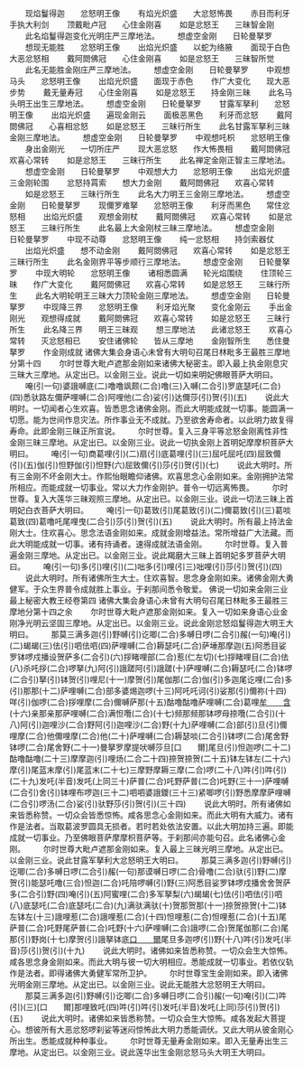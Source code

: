 <!-- { "loadSidebar": true } -->
　　现焰鬘得迦　　忿怒明王像
　　有焰光炽盛　　大忿怒怖畏
　　赤目而利牙　　手执大利剑
　　顶戴毗卢冠　　心住金刚喜
　　如是忿怒王　　三昧智金刚
　　此名焰鬘得迦变化光明庄严三摩地法。
　　想虚空金刚　　日轮曼拏罗
　　想现无能胜　　忿怒明王像
　　出焰光炽盛　　以蛇为络腋
　　面现于白色　　大恶忿怒相
　　戴阿閦佛冠　　心住金刚喜
　　如是忿怒王　　三昧智所觉
　　此名无能胜金刚庄严三摩地法。
　　想虚空金刚　　日轮曼拏罗
　　中观想马头　　忿怒明王像
　　出焰光炽盛　　面现于赤色
　　作广大变化　　现大恶步势
　　戴无量寿冠　　心住金刚喜
　　如是忿怒王　　持金刚三昧
　　此名马头明王出生三摩地法。
　　想虚空金刚　　日轮曼拏罗
　　甘露军拏利　　忿怒明王像
　　出焰光炽盛　　遍现金刚云
　　面极恶黑色　　利牙而忿怒
　　戴阿閦佛冠　　心喜相忿怒
　　如是忿怒王　　三昧行所生
　　此名甘露军拏利三昧金刚三摩地法。
　　想虚空金刚　　日轮曼拏罗
　　中观想吒枳　　忿怒明王像
　　身出金刚光　　一切所庄严
　　现大恶忿怒　　作大怖畏相
　　戴阿閦佛冠　　欢喜心常转
　　如是忿怒王　　三昧行所生
　　此名禅定金刚正智主三摩地法。
　　想虚空金刚　　日轮曼拏罗
　　中观想大力　　忿怒明王像
　　出焰光炽盛　　三金刚轮围
　　忿怒持罥索　　想大力金刚
　　戴阿閦佛冠　　欢喜心常转
　　如是忿怒王　　三昧行所生
　　此名大力明王三金刚三摩地法。
　　想虚空金刚　　日轮曼拏罗
　　现儞罗难拏　　忿怒明王像
　　利牙而黑色　　常住忿怒相
　　出焰光炽盛　　观想金刚杖
　　戴阿閦佛冠　　欢喜心常转
　　如是忿怒王　　三昧行所生
　　此名最上大金刚杖三昧三摩地法。
　　想虚空金刚　　日轮曼拏罗
　　中现不动尊　　忿怒明王像
　　纯一忿怒相　　持剑索器仗
　　出焰光炽盛　　想不动金刚
　　戴阿閦佛冠　　欢喜心常转
　　如是忿怒王　　三昧行所生
　　此名金刚界平等步顺行三摩地法。
　　想虚空金刚　　日轮曼拏罗
　　中现大明轮　　忿怒明王像
　　诸相悉圆满　　轮光焰围绕
　　住顶轮三昧　　作广大变化
　　戴阿閦佛冠　　欢喜心常转
　　如是忿怒王　　三昧行所生
　　此名大明轮明王三昧大力顶轮金刚三摩地法。
　　想虚空金刚　　日轮曼拏罗
　　中现降三界　　忿怒明王像
　　利牙焰光聚　　变化金刚云
　　手出金刚光　　观想得成就
　　戴阿閦佛冠　　欢喜心常转
　　如是忿怒王　　三昧行所生
　　此名降三界　　明王三昧观
　　想三摩地法　　此诸忿怒王
　　欢喜心常转　　灭忿怒相已
　　安住诸佛轮　　皆从三摩地
　　金刚智所生　　悉住曼拏罗
　　作金刚成就
诸佛大集会身语心未曾有大明句召尾日林毗多王最胜三摩地分第十四
　　尔时世尊大毗卢遮那金刚如来诸佛大秘密主。即入最上执金刚息灾三昧大三摩地。从定出已。以金刚三业。说此一切如来明妃佛眼菩萨大明曰。
　　唵(引一句)婆誐嚩底(二)噜噜飒颇(二合)噜(三)入嚩(二合引)罗底瑟吒(二合)(四)悉驮路左儞萨哩嚩(二合)阿哩他(二合)娑(引)达儞莎(引)贺(引)(五)
　　说此大明时。一切闻者心生欢喜。皆悉思念诸佛金刚。而此大明能成就一切事。能圆满一切愿。能为世间作息灾法。所作事业无不成就。乃至欲舍寿命者。以此明力故复得寿命。此即金刚三昧正所宣说。
　　尔时世尊。复入三身平等忿怒金刚离性非性金刚三昧三摩地。从定出已。以金刚三业。说此一切执金刚上首明妃摩摩枳菩萨大明曰。
　　唵(引一句)商葛哩(引)(二)扇(引)底葛哩(引)(三)屈吒屈吒(四)屈致儞(引)(五)伽(引)怛野伽(引)怛野(六)屈致儞(引)莎(引)贺(引)(七)
　　说此大明时。所有三金刚不坏金刚大士。作熙怡眼瞻仰诸佛。欢喜思念心金刚如来。金刚拥护法常所相应。而能成就一切事业。常以大力作金刚护。普令一切远离怖畏。
　　尔时世尊。复入大莲华三昧观照三摩地。从定出已。以金刚三业。说此一切法三昧上首明妃白衣菩萨大明曰。
　　唵(引一句)葛致(引)尾葛致(引)(二)儞葛致(引)(三)葛啖葛致(四)葛噜吒尾哩曳(二合引)莎(引)贺(引)(五)
　　说此大明时。所有最上持法金刚大士。住欢喜心。思念法语金刚如来。成就金刚增益法。常所增益广大法藏。而此大明能成就一切事。诸有持诵者。速得成就法语金刚。
　　尔时世尊。复入普遍金刚三摩地。从定出已。以金刚三业。说此羯磨大三昧上首明妃多罗菩萨大明曰。
　　唵(引一句)多(引)哩(引)(二)咄多(引)哩(引三)咄哩(引)莎(引)贺(引)(四)
　　说此大明时。所有诸佛所生大士。住欢喜智。思念身金刚如来。诸佛金刚大勇健军。于众生界普令成就胜上事业。于刹那间悉令敬爱。
佛说一切如来金刚三业最上秘密大教王经卷第四
诸佛大集会身语心未曾有大明句召尾日林毗多王最胜三摩地分第十四之余
　　尔时世尊大毗卢遮那金刚如来。复入一切如来身语心业金刚净光明云坚固三摩地。从定出已。以金刚三业。说此金刚忿怒焰鬘得迦大明王大明曰。
　　那莫三满多迦(引)野嚩(引)讫唧(二合)多嚩日啰(二合引)赧(一句)唵(引)(二)朅朅(三)佉(引)呬佉呬(四)萨哩嚩(二合)耨瑟吒(二合)萨埵那摩迦(五)阿悉目娑罗钵啰戍播设贺萨多(二合引)(六)拶睹哩部(二合)惹(仁左切)(七)拶睹哩目(二合)佉(八)杀吒拶(二合)啰拏(九)阿(引)誐蹉阿(引)誐蹉(十)萨哩嚩(二合)耨瑟吒(二合)钵啰(二合引)拏(引)钵贺(引)哩尼(十一)摩贺(引)尾伽那(二合)伽(引)多迦尾讫哩(二合)多(引)那那(十二)萨哩嚩(二合)部多婆焬迦啰(十三)阿吒吒诃(引)娑那(引)儞祢(十四)咩(引)伽啰(二合)拶哩摩(二合)儞嚩萨那(十五)酤噜酤噜萨哩嚩(二合)葛哩[牟　　含](二合)(十六)亲那亲那萨哩嚩(二合)满怛囕(二合)(十七)频那频那钵啰母捺囕(二合引)(十八)阿(引)迦哩沙(二合)野阿(引)迦哩沙(二合)野(十九)萨哩嚩(二合)部(引)旦(引)儞哩摩(二合)他儞哩摩(二合)他(二十)萨哩嚩(二合)耨瑟啖(二合引)钵啰(二合)尾舍野钵啰(二合)尾舍野(二十一)曼拏罗摩提吠嚩莎旦[口　　爾]尾旦(引)怛迦啰(二十二)酤噜酤噜(二十三)摩摩迦(引)哩炀(二合二十四)捺贺捺贺(二十五)钵左钵左(二十六)摩(引)尾蓝末摩(引)尾蓝末(二十七)三摩野摩耨三摩(二合)啰(二十八)吽(引)吽(引)(二十九)发吒(半音)发吒(上同三十)萨普(二合)吒野萨普(二合)吒野(三十一)萨哩嚩(二合引)舍(引)钵哩布啰迦(三十二)呬呬婆誐鑁(三十三)紧唧啰(引)野悉摩摩萨哩嚩(二合引)啰汤(二合)娑(引)驮野莎(引)贺(引)(三十四)
　　说此大明时。所有诸佛如来皆悉称赞。一切众会皆悉惊怖。咸各思念心金刚如来。而此大明有大威力。诸有作是法者。当取葛波罗圆具无损者。若时若处依法安置。以此大明加持三遍。即能成就一切事业。乃至佛眼菩萨摩摩枳菩萨等。于刹那间亦能句召。此名诸佛心金刚。
　　尔时世尊大毗卢遮那金刚如来。复入最上三昧光明三摩地。从定出已。以金刚三业。说此甘露军拏利大忿怒明王大明曰。
　　那莫三满多迦(引)野嚩(引)讫唧(二合)多嚩日啰(二合引)赧(一句)那谟嚩日啰(二合)骨噜(二合)驮(引)野(二)摩贺(引)能瑟吒噜(三合)怛迦(二合)吒陪啰嚩(引)野(三)阿悉目娑罗钵啰戍播舍舍贺萨多(二合引)野(四)唵(引)(五)阿蜜哩(二合)多军拏梨(六)朅朅(七)佉(引)呬佉(引)呬(八)底瑟吒(二合)底瑟吒(二合)(九)满驮满驮(十)贺那贺那(十一)捺贺捺贺(十二)钵左钵左(十三)誐哩惹(二合)誐哩惹(二合)(十四)怛哩惹(二合)怛哩惹(二合)(十五)尾萨普(二合)吒野尾萨普(二合)吒野(十六)萨哩嚩(二合)誐啰(二合)贺尾伽那(二合)尾那(引)野岗(十七)摩贺(引)誐拏钵底[口　　爾](引)尾旦多迦啰(引)野(十八)吽(引)发吒(半音)莎(引)贺(引)(十九)
　　说此大明时。诸佛如来皆悉称赞。一切众会生大惊怖。咸各思念身金刚如来。而此大明与彼一切大明相应。悉能成就一切事业。若依仪轨作是法者。即得诸佛大勇健军常所卫护。
　　尔时世尊宝生金刚如来。即入诸佛光明金刚三摩地。从定出已。以金刚三业。说此无能胜大忿怒明王大明曰。
　　那莫三满多迦(引)野嚩(引)讫唧(二合)多嚩日啰(二合引)赧(一句)唵(引)(二)吽(引)(三)[口　　爾]那哩致吒(四)吽(引)吽(引)发吒(半音)发吒(上同)莎(引)贺(引)(五)
　　说此大明时。诸佛如来皆悉称赞。一切众会生大惊怖。咸各发起大菩提心。想彼所有大恶忿怒啰刹娑等迷闷惊怖此大明力悉能调伏。又此大明从彼金刚心所出生。悉能成就种种事业。
　　尔时世尊无量寿金刚如来。即入无量寿出生三摩地。从定出已。以金刚三业。说此莲华出生金刚忿怒马头大明王大明曰。
